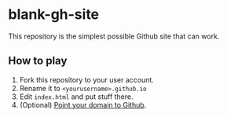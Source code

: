 # blank-gh-site

This repository is the simplest possible Github site that can work.

## How to play

1. Fork this repository to your user account.
2. Rename it to `<yourusername>.github.io`
3. Edit `index.html` and put stuff there.
4. (Optional) [Point your domain to Github](https://help.github.com/articles/using-a-custom-domain-with-github-pages/).
